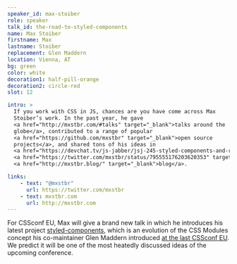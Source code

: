 ```yaml
---
speaker_id: max-stoiber
role: speaker
talk_id: the-road-to-styled-components
name: Max Stoiber
firstname: Max
lastname: Stoiber
replacement: Glen Maddern
location: Vienna, AT
bg: green
color: white
decoration1: half-pill-orange
decoration2: circle-red
slot: 12

intro: >
  If you work with CSS in JS, chances are you have come across Max
  Stoiber’s work. In the past year, he gave
  <a href="http://mxstbr.com/#talks" target="_blank">talks around the
  globe</a>, contributed to a range of popular
  <a href="https://github.com/mxstbr" target="_blank">open source
  projects</a>, and shared tons of his ideas in
  <a href="https://devchat.tv/js-jabber/jsj-245-styled-components-and-react-boilerplate-with-max-stoiber" target="_blank">podcasts</a>,
  <a href="https://twitter.com/mxstbr/status/795555176203620353" target="_blank">interviews</a> and on his
  <a href="http://mxstbr.blog/" target="_blank">blog</a>.

links:
    - text: "@mxstbr"
      url: https://twitter.com/mxstbr
    - text: mxstbr.com
      url: http://mxstbr.com
---
```


For CSSconf EU, Max will give a brand new talk in which he introduces
his latest project <a href="https://styled-components.com/" target="_blank">styled-components</a>,
which is an evolution of the CSS Modules concept his co-maintainer
Glen Maddern introduced <a href="https://www.youtube.com/watch?v=aIyhhHTmsXE" target="_blank">at the last CSSconf EU</a>.
We predict it will be one of the most heatedly discussed ideas of the upcoming conference.

